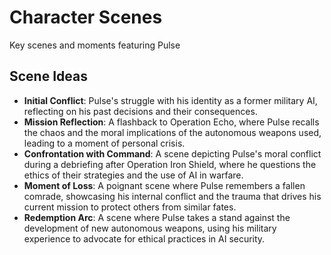 # Character Scenes
Key scenes and moments featuring Pulse
## Scene Ideas
- **Initial Conflict**: Pulse's struggle with his identity as a former military AI, reflecting on his past decisions and their consequences.
- **Mission Reflection**: A flashback to Operation Echo, where Pulse recalls the chaos and the moral implications of the autonomous weapons used, leading to a moment of personal crisis.
- **Confrontation with Command**: A scene depicting Pulse's moral conflict during a debriefing after Operation Iron Shield, where he questions the ethics of their strategies and the use of AI in warfare.
- **Moment of Loss**: A poignant scene where Pulse remembers a fallen comrade, showcasing his internal conflict and the trauma that drives his current mission to protect others from similar fates.
- **Redemption Arc**: A scene where Pulse takes a stand against the development of new autonomous weapons, using his military experience to advocate for ethical practices in AI security.